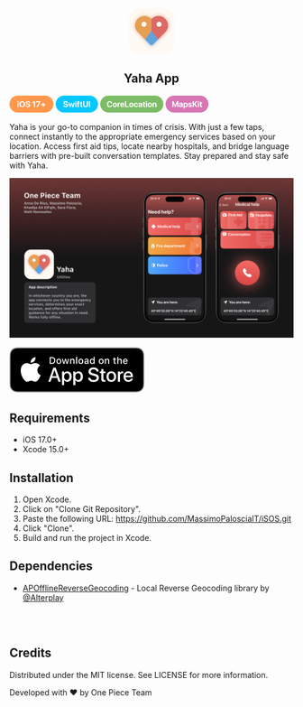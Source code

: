 <p align="center">
  <img src="https://github.com/MassimoPalosciaIT/iSOS/blob/1b24830b74fd088efd185adf6b3d45ce07377228/YahaIconRounded.png" alt="Logo" width="80" height="80">
  <h2 align="center">
    Yaha App
  </h2>
</p>

<img src="https://github.com/matt-novoselov/matt-novoselov/blob/fa4553c1e2ba92cb77bf1d11d272d0c1ad5de138/Files/ios17.svg" alt="SwiftUI" style="height: 30px"> <img src="https://github.com/matt-novoselov/matt-novoselov/blob/fa4553c1e2ba92cb77bf1d11d272d0c1ad5de138/Files/SwiftUI.svg" style="height: 30px"> <img src="https://github.com/matt-novoselov/matt-novoselov/blob/fa4553c1e2ba92cb77bf1d11d272d0c1ad5de138/Files/CoreLocation.svg" alt="SwiftUI" style="height: 30px"> <img src="https://github.com/matt-novoselov/matt-novoselov/blob/fa4553c1e2ba92cb77bf1d11d272d0c1ad5de138/Files/MapsKit.svg" alt="SwiftUI" style="height: 30px">

Yaha is your go-to companion in times of crisis. With just a few taps, connect instantly to the appropriate emergency services based on your location. Access first aid tips, locate nearby hospitals, and bridge language barriers with pre-built conversation templates. Stay prepared and stay safe with Yaha.

<a href="https://www.youtube.com/" target="_blank">
  <img src="https://github.com/MassimoPalosciaIT/iSOS/blob/6ca1a0bf127661d85a6c9595c27b393156b84a74/YahaBanner.png" alt="GIF">
</a>

[![](https://github.com/matt-novoselov/matt-novoselov/blob/6386e5860d859930957588548cf1f968774ffc7e/Files/Download_on_the_App_Store_Badge_US-UK_RGB_blk_092917.svg)](https://apps.apple.com/app/mockingbird-game/id6498711042)

## Requirements
- iOS 17.0+
- Xcode 15.0+

## Installation
1. Open Xcode.
2. Click on "Clone Git Repository".
3. Paste the following URL: https://github.com/MassimoPalosciaIT/iSOS.git
4. Click "Clone".
5. Build and run the project in Xcode.

## Dependencies
- [APOfflineReverseGeocoding](https://github.com/Alterplay/APOfflineReverseGeocoding) - Local Reverse Geocoding library by [@Alterplay](https://github.com/Alterplay)

<br><br>

## Credits
Distributed under the MIT license. See LICENSE for more information.

Developed with ❤️ by One Piece Team
